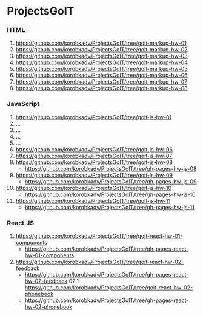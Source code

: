 # ProjectsGoIT

### HTML
01. https://github.com/korobkadv/ProjectsGoIT/tree/goit-markup-hw-01
02. https://github.com/korobkadv/ProjectsGoIT/tree/goit-markup-hw-02
03. https://github.com/korobkadv/ProjectsGoIT/tree/goit-markup-hw-03
04. https://github.com/korobkadv/ProjectsGoIT/tree/goit-markup-hw-04
05. https://github.com/korobkadv/ProjectsGoIT/tree/goit-markup-hw-05
06. https://github.com/korobkadv/ProjectsGoIT/tree/goit-markup-hw-06
07. https://github.com/korobkadv/ProjectsGoIT/tree/goit-markup-hw-07
08. https://github.com/korobkadv/ProjectsGoIT/tree/goit-markup-hw-08

### JavaScript
01. https://github.com/korobkadv/ProjectsGoIT/tree/goit-js-hw-01
02. ...
03. ...
04. ...
05. ...
06. https://github.com/korobkadv/ProjectsGoIT/tree/goit-js-hw-06
07. https://github.com/korobkadv/ProjectsGoIT/tree/goit-js-hw-07
08. https://github.com/korobkadv/ProjectsGoIT/tree/goit-js-hw-08
    - https://github.com/korobkadv/ProjectsGoIT/tree/gh-pages-hw-js-08
09. https://github.com/korobkadv/ProjectsGoIT/tree/goit-js-hw-09
    - https://github.com/korobkadv/ProjectsGoIT/tree/gh-pages-hw-js-09
10. https://github.com/korobkadv/ProjectsGoIT/tree/goit-js-hw-10
    - https://github.com/korobkadv/ProjectsGoIT/tree/gh-pages-hw-js-10
11. https://github.com/korobkadv/ProjectsGoIT/tree/goit-js-hw-11
    - https://github.com/korobkadv/ProjectsGoIT/tree/gh-pages-hw-js-11
   
### React.JS
01. https://github.com/korobkadv/ProjectsGoIT/tree/goit-react-hw-01-components
    - https://github.com/korobkadv/ProjectsGoIT/tree/gh-pages-react-hw-01-components
02. https://github.com/korobkadv/ProjectsGoIT/tree/goit-react-hw-02-feedback
    - https://github.com/korobkadv/ProjectsGoIT/tree/gh-pages-react-hw-02-feedback
02.1 https://github.com/korobkadv/ProjectsGoIT/tree/goit-react-hw-02-phonebook
    - https://github.com/korobkadv/ProjectsGoIT/tree/gh-pages-react-hw-02-phonebook
